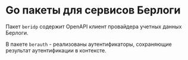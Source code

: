 Go пакеты для сервисов Берлоги
==============================

Пакет `beridp` содержит OpenAPI клиент провайдера учетных данных Берлоги.

В пакете `berauth` - реализованы аутентификаторы, сохраняющие результат аутентификации в контексте.
